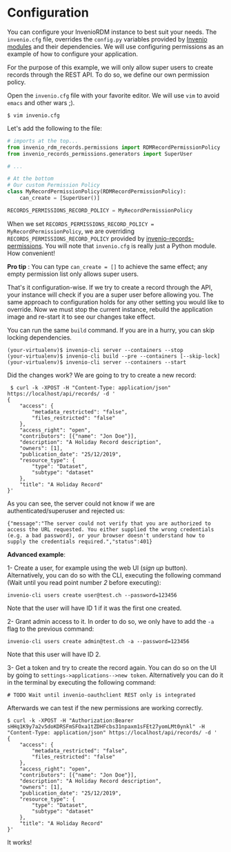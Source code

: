 # Configuration

You can configure your InvenioRDM instance to best suit your needs. The `invenio.cfg` file, overrides the `config.py` variables provided by [Invenio modules](https://invenio.readthedocs.io/en/latest/general/bundles.html) and their dependencies. We will use configuring permissions as an example of how to configure your application.

For the purpose of this example, we will only allow super users to create records through the REST API. To do so, we define our own permission policy.

Open the `invenio.cfg` file with your favorite editor. We will use `vim` to avoid `emacs` and other wars ;).

``` console
$ vim invenio.cfg
```

Let's add the following to the file:

```python
# imports at the top...
from invenio_rdm_records.permissions import RDMRecordPermissionPolicy
from invenio_records_permissions.generators import SuperUser

# ...

# At the bottom
# Our custom Permission Policy
class MyRecordPermissionPolicy(RDMRecordPermissionPolicy):
    can_create = [SuperUser()]

RECORDS_PERMISSIONS_RECORD_POLICY = MyRecordPermissionPolicy
```

When we set `RECORDS_PERMISSIONS_RECORD_POLICY = MyRecordPermissionPolicy`, we are overriding `RECORDS_PERMISSIONS_RECORD_POLICY` provided by [invenio-records-permissions](https://github.com/inveniosoftware/invenio-app-rdm). You will note that `invenio.cfg` is really just a Python module. How convenient!

**Pro tip** : You can type `can_create = []` to achieve the same effect; any empty permission list only allows super users.

That's it configuration-wise. If we try to create a record through the API, your instance will check if you are a super user before allowing you. The same approach to configuration holds for any other setting you would like to override. Now we must stop the current instance, rebuild the application image and re-start it to see our changes take effect.

You can run the same `build` command. If you are in a hurry, you can skip locking dependencies.

``` console
(your-virtualenv)$ invenio-cli server --containers --stop
(your-virtualenv)$ invenio-cli build --pre --containers [--skip-lock]
(your-virtualenv)$ invenio-cli server --containers --start
```

Did the changes work? We are going to try to create a new record:

``` console
 $ curl -k -XPOST -H "Content-Type: application/json" https://localhost/api/records/ -d '
{
    "access": {
        "metadata_restricted": "false",
        "files_restricted": "false"
    },
    "access_right": "open",
    "contributors": [{"name": "Jon Doe"}],
    "description": "A Holiday Record description",
    "owners": [1],
    "publication_date": "25/12/2019",
    "resource_type": {
        "type": "Dataset",
        "subtype": "dataset"
    },
    "title": "A Holiday Record"
}'
```

As you can see, the server could not know if we are authenticated/superuser and rejected us:

``` console
{"message":"The server could not verify that you are authorized to access the URL requested. You either supplied the wrong credentials (e.g. a bad password), or your browser doesn't understand how to supply the credentials required.","status":401}
```

**Advanced example**:

1- Create a user, for example using the web UI (*sign up* button). Alternatively, you can do so with the CLI, executing the following command (Wait until you read point number *2* before executing):

``` console
invenio-cli users create user@test.ch --password=123456
```

Note that the user will have ID 1 if it was the first one created.

2- Grant admin access to it. In order to do so, we only have to add the `-a` flag to the previous command:

``` console
invenio-cli users create admin@test.ch -a --password=123456
```

Note that this user will have ID 2.

3- Get a token and try to create the record again. You can do so on the UI by going to `settings->applications-->new token`. Alternatively you can do it in the terminal by executing the following command:

``` console
# TODO Wait until invenio-oauthclient REST only is integrated
```

Afterwards we can test if the new permissions are working correctly.

``` console
$ curl -k -XPOST -H "Authorization:Bearer sHHq1K9y7a2v5doKDRSFmSFOxa1tZDHFcbs31npaxm1sFEt27yomLMt0ynkl" -H "Content-Type: application/json" https://localhost/api/records/ -d '
{
    "access": {
        "metadata_restricted": "false",
        "files_restricted": "false"
    },
    "access_right": "open",
    "contributors": [{"name": "Jon Doe"}],
    "description": "A Holiday Record description",
    "owners": [1],
    "publication_date": "25/12/2019",
    "resource_type": {
        "type": "Dataset",
        "subtype": "dataset"
    },
    "title": "A Holiday Record"
}'
```

It works!
